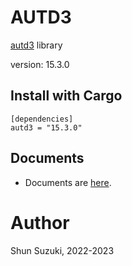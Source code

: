 # AUTD3 

[autd3](https://github.com/shinolab/autd3) library

version: 15.3.0

## Install with Cargo

```
[dependencies]
autd3 = "15.3.0"
```

## Documents

- Documents are [here](https://docs.rs/autd3/).

# Author

Shun Suzuki, 2022-2023
